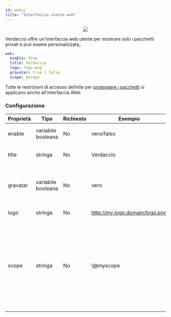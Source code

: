 ```yaml
---
id: webui
title: "Interfaccia utente web"
---
```



<p align="center"><img src="https://user-images.githubusercontent.com/558752/52916111-fa4ba980-32db-11e9-8a64-f4e06eb920b3.png"></p>

Verdaccio offre un'interfaccia web utente per mostrare solo i pacchetti privati e può essere personalizzata,.

```yaml
web:
  enable: true
  title: Verdaccio
  logo: logo.png
  gravatar: true | false
  scope: @scope
```

Tutte le restrizioni di accesso definite per [proteggere i pacchetti](protect-your-dependencies.md) si applicano anche all'interfaccia Web.

### Configurazione

| Proprietà | Tipo               | Richiesto | Esempio                        | Supporto | Descrizione                                                                                                                                                                |
| --------- | ------------------ | --------- | ------------------------------ | -------- | -------------------------------------------------------------------------------------------------------------------------------------------------------------------------- |
| enable    | variabile booleana | No        | vero/falso                     | tutti    | abilita l'interfaccia web                                                                                                                                                  |
| title     | stringa            | No        | Verdaccio                      | tutti    | Descrizione del titolo HTML                                                                                                                                                |
| gravatar  | variabile booleana | No        | vero                           | tutti    | Gravatars will be generated under the hood if this property is enabled                                                                                                     |
| logo      | stringa            | No        | http://my.logo.domain/logo.png | tutti    | un URI in cui si trova il logo                                                                                                                                             |
| scope     | stringa            | No        | \\@myscope                   | tutti    | Se si utilizza questo registro per uno specifico scope, definisci quello scope nelle istruzioni dell' intestazione dell'interfaccia web utente (nota: escape @ with \\@) |